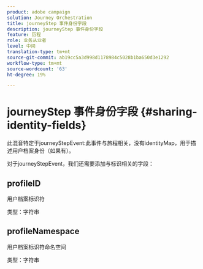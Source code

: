 ```yaml
---
product: adobe campaign
solution: Journey Orchestration
title: journeyStep 事件身份字段
description: journeyStep 事件身份字段
feature: 历程
role: 业务从业者
level: 中间
translation-type: tm+mt
source-git-commit: ab19cc5a3d998d1178984c5028b1ba650d3e1292
workflow-type: tm+mt
source-wordcount: '63'
ht-degree: 19%

---
```



# journeyStep 事件身份字段 {#sharing-identity-fields}

此混音特定于journeyStepEvent:此事件与旅程相关，没有identityMap，用于描述用户档案身份（如果有）。

对于journeyStepEvent，我们还需要添加与标识相关的字段：

## profileID

用户档案标识符

类型：字符串

## profileNamespace

用户档案标识符命名空间

类型：字符串